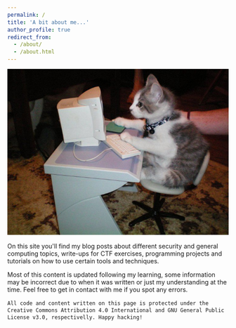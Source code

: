 ```yaml
---
permalink: /
title: 'A bit about me...'
author_profile: true
redirect_from:
  - /about/
  - /about.html
---
```


![Cat working on a computer.](/images/8c3NaCB.jpg)

On this site you'll find my blog posts about different security and general computing topics, write-ups for CTF exercises, programming projects and tutorials on how to use certain tools and techniques.

Most of this content is updated following my learning, some information may be incorrect due to when it was written or just my understanding at the time. Feel free to get in contact with me if you spot any errors.

```
All code and content written on this page is protected under the Creative Commons Attribution 4.0 International and GNU General Public License v3.0, respectivelly. Happy hacking!
```
